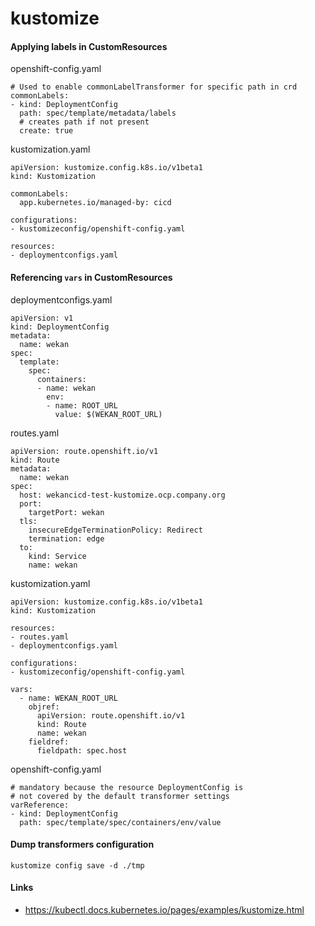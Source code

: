 # kustomize

#### Applying labels in CustomResources

openshift-config.yaml
```
# Used to enable commonLabelTransformer for specific path in crd
commonLabels:
- kind: DeploymentConfig
  path: spec/template/metadata/labels
  # creates path if not present
  create: true
```

kustomization.yaml
```
apiVersion: kustomize.config.k8s.io/v1beta1
kind: Kustomization

commonLabels:
  app.kubernetes.io/managed-by: cicd

configurations:
- kustomizeconfig/openshift-config.yaml

resources:
- deploymentconfigs.yaml
```

#### Referencing `vars` in CustomResources 

deploymentconfigs.yaml
```
apiVersion: v1
kind: DeploymentConfig
metadata:
  name: wekan
spec:
  template:
    spec:
      containers:
      - name: wekan
        env:
        - name: ROOT_URL
          value: $(WEKAN_ROOT_URL)
```

routes.yaml
```
apiVersion: route.openshift.io/v1
kind: Route
metadata:
  name: wekan
spec:
  host: wekancicd-test-kustomize.ocp.company.org
  port:
    targetPort: wekan
  tls:
    insecureEdgeTerminationPolicy: Redirect
    termination: edge
  to:
    kind: Service
    name: wekan
```

kustomization.yaml
```
apiVersion: kustomize.config.k8s.io/v1beta1
kind: Kustomization

resources:
- routes.yaml
- deploymentconfigs.yaml

configurations:
- kustomizeconfig/openshift-config.yaml

vars:
  - name: WEKAN_ROOT_URL
    objref:
      apiVersion: route.openshift.io/v1
      kind: Route
      name: wekan
    fieldref:
      fieldpath: spec.host
```

openshift-config.yaml
```
# mandatory because the resource DeploymentConfig is
# not covered by the default transformer settings
varReference:
- kind: DeploymentConfig
  path: spec/template/spec/containers/env/value
```

#### Dump transformers configuration
```
kustomize config save -d ./tmp
```

#### Links

* https://kubectl.docs.kubernetes.io/pages/examples/kustomize.html
